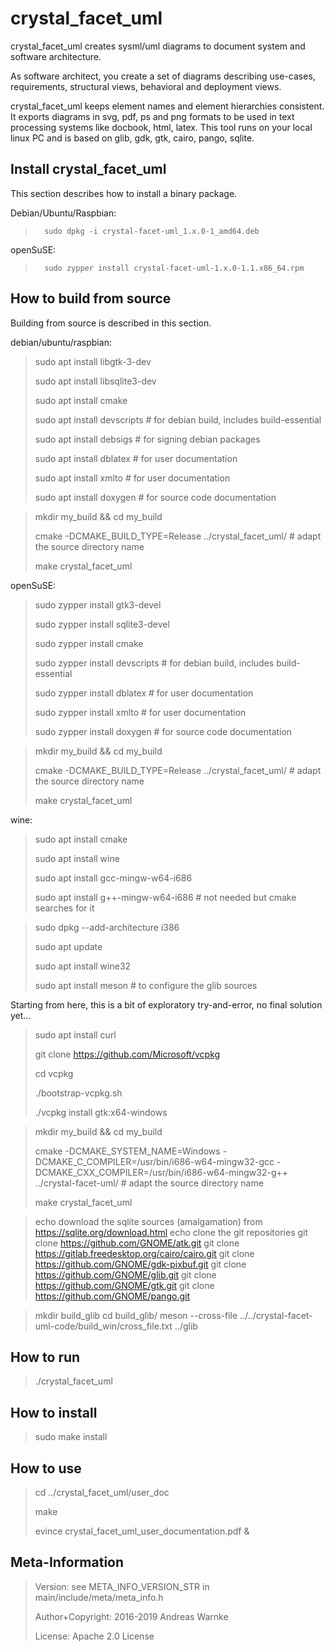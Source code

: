 
crystal_facet_uml
=============

<!-- What is it? -->
crystal_facet_uml creates sysml/uml diagrams to document system and software architecture.

<!-- For Whom? What can one do with it? Why does it help? -->
As software architect, you create a set of diagrams describing 
use-cases, requirements, structural views, behavioral and deployment views.

<!-- How does the tool solve the task? What is the data flow? Is it interoperable? input/output formats. required Environment? -->
crystal_facet_uml keeps element names and element hierarchies consistent.
It exports diagrams in svg, pdf, ps and png formats
to be used in text processing systems like docbook, html, latex.
This tool runs on your local linux PC and is based on glib, gdk, gtk, cairo, pango, sqlite.

Install crystal_facet_uml
-----------

This section describes how to install a binary package.

Debian/Ubuntu/Raspbian:

>       sudo dpkg -i crystal-facet-uml_1.x.0-1_amd64.deb

openSuSE:

>       sudo zypper install crystal-facet-uml-1.x.0-1.1.x86_64.rpm

How to build from source
-----------

Building from source is described in this section.


debian/ubuntu/raspbian:

> sudo apt install libgtk-3-dev
>
> sudo apt install libsqlite3-dev
>
> sudo apt install cmake
>
> sudo apt install devscripts  # for debian build, includes build-essential
>
> sudo apt install debsigs     # for signing debian packages
>
> sudo apt install dblatex     # for user documentation
>
> sudo apt install xmlto       # for user documentation
>
> sudo apt install doxygen     # for source code documentation


> mkdir my_build && cd my_build
>
> cmake -DCMAKE_BUILD_TYPE=Release ../crystal_facet_uml/       # adapt the source directory name
>
> make crystal_facet_uml


openSuSE:

> sudo zypper install gtk3-devel
>
> sudo zypper install sqlite3-devel
>
> sudo zypper install cmake
>
> sudo zypper install devscripts  # for debian build, includes build-essential
>
> sudo zypper install dblatex     # for user documentation
>
> sudo zypper install xmlto       # for user documentation
>
> sudo zypper install doxygen     # for source code documentation


> mkdir my_build && cd my_build
>
> cmake -DCMAKE_BUILD_TYPE=Release ../crystal_facet_uml/       # adapt the source directory name
>
> make crystal_facet_uml


wine:

> sudo apt install cmake
>
> sudo apt install wine
>
> sudo apt install gcc-mingw-w64-i686
>
> sudo apt install g++-mingw-w64-i686  # not needed but cmake searches for it

> sudo dpkg --add-architecture i386
>
> sudo apt update
>
> sudo apt install wine32
>
> sudo apt install meson  # to configure the glib sources

Starting from here, this is a bit of exploratory try-and-error, no final solution yet...

> sudo apt install curl
>
> git clone https://github.com/Microsoft/vcpkg
>
> cd vcpkg
>
> ./bootstrap-vcpkg.sh 
>
> ./vcpkg install gtk:x64-windows


> mkdir my_build && cd my_build
>
> cmake -DCMAKE_SYSTEM_NAME=Windows -DCMAKE_C_COMPILER=/usr/bin/i686-w64-mingw32-gcc -DCMAKE_CXX_COMPILER=/usr/bin/i686-w64-mingw32-g++ ../crystal-facet-uml/       # adapt the source directory name
>
> make crystal_facet_uml

> echo download the sqlite sources (amalgamation) from https://sqlite.org/download.html
> echo clone the git repositories
> git clone https://github.com/GNOME/atk.git
> git clone https://gitlab.freedesktop.org/cairo/cairo.git
> git clone https://github.com/GNOME/gdk-pixbuf.git
> git clone https://github.com/GNOME/glib.git
> git clone https://github.com/GNOME/gtk.git
> git clone https://github.com/GNOME/pango.git

> mkdir build_glib
> cd build_glib/
> meson --cross-file ../../crystal-facet-uml-code/build_win/cross_file.txt ../glib



How to run
-----------

> ./crystal_facet_uml

How to install
-----------

> sudo make install

How to use
-----------

> cd ../crystal_facet_uml/user_doc
>
> make
>
> evince crystal_facet_uml_user_documentation.pdf &

Meta-Information
-----------

> Version: see META_INFO_VERSION_STR in main/include/meta/meta_info.h
>
> Author+Copyright: 2016-2019 Andreas Warnke
>
> License: Apache 2.0 License
